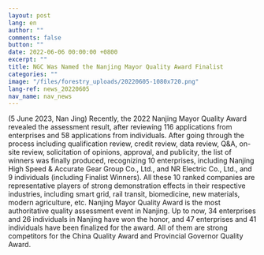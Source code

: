 ```yaml
---
layout: post
lang: en
author: ""
comments: false
button: ""
date: 2022-06-06 00:00:00 +0800
excerpt: ""
title: NGC Was Named the Nanjing Mayor Quality Award Finalist
categories: ""
image: "/files/forestry_uploads/20220605-1080x720.png"
lang-ref: news_20220605
nav_name: nav_news
---
```


(5 June 2023, Nan Jing) Recently, the 2022 Nanjing Mayor Quality Award revealed the assessment result, after reviewing 116 applications from enterprises and 58 applications from individuals. After going through the process including qualification review, credit review, data review, Q&A, on-site review, solicitation of opinions, approval, and publicity, the list of winners was finally produced, recognizing 10 enterprises, including Nanjing High Speed & Accurate Gear Group Co., Ltd., and NR Electric Co., Ltd., and 9 individuals (including Finalist Winners). All these 10 ranked companies are representative players of strong demonstration effects in their respective industries, including smart grid, rail transit, biomedicine, new materials, modern agriculture, etc. Nanjing Mayor Quality Award is the most authoritative quality assessment event in Nanjing. Up to now, 34 enterprises and 26 individuals in Nanjing have won the honor, and 47 enterprises and 41 individuals have been finalized for the award. All of them are strong competitors for the China Quality Award and Provincial Governor Quality Award.
